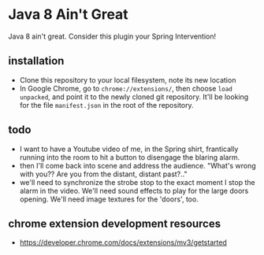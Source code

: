 # Java 8 Ain't Great

Java 8 ain't great. Consider this plugin your Spring Intervention!

## installation 

* Clone this repository to your local filesystem, note its new location
* In Google Chrome, go to `chrome://extensions/`, then choose `load unpacked`, and point it to the newly cloned git repository.  It'll be looking for the file `manifest.json` in the root of the repository.

## todo 

- I want to have a Youtube video of me, in the Spring shirt, frantically running into the room to hit a button to disengage the blaring alarm. 
- then I'll come back into scene and address the audience. "What's wrong with you?? Are you from the distant, distant past?.."
- we'll need to synchronize the strobe stop to the exact moment I stop the alarm in the video. We'll need sound effects to play for the large doors opening. We'll need image textures for the 'doors', too.

## chrome extension development resources

* https://developer.chrome.com/docs/extensions/mv3/getstarted